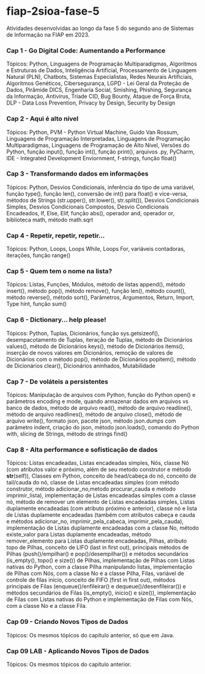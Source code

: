 # fiap-2sioa-fase-5
Atividades desenvolvidas ao longo da fase 5 do segundo ano de Sistemas de Informação na FIAP em 2023.

### Cap 1 - Go Digital Code: Aumentando a Performance
Tópicos: Python, Linguagens de Programação Multiparadigmas, Algoritmos e Estruturas de Dados, Inteligência Artificial, Processamento de Linguagem Natural (PLN), Chatbots, Sistemas Especialistas, Redes Neurais Artificiais, Algoritmos Genéticos, Cibersegurança, LGPD - Lei Geral da Proteção de Dados, Pirâmide DICS, Engenharia Social, Smishing, Phishing, Segurança da Informação, Antivírus, Tríade CID, Bug Bounty, Ataque de Força Bruta, DLP - Data Loss Prevention, Privacy by Design, Security by Design

### Cap 2 - Aqui é alto nível
Tópicos: Python, PVM - Python Virtual Machine, Guido Van Rossum, Linguagens de Programação Interpretadas, Linguagens de Programação Multiparadigmas, Linguagens de Programação de Alto Nível, Versões do Python, função input(), função int(), função print(), arquivos .py, PyCharm, IDE - Integrated Development Enviornment, f-strings, função float()

### Cap 3 - Transformando dados em informações
Tópicos: Python, Desvios Condicionais, inferência do tipo de uma variável, função type(), função len(), conversão de int() para float() e vice-versa, métodos de Strings (str.upper(), str.lower(), str.split()), Desvios Condicionais Simples, Desvios Condicionais Compostos, Desvio Condicionais Encadeados, If, Else, Elif, função abs(), operador and, operador or, biblioteca math, método math.sqrt

### Cap 4 - Repetir, repetir, repetir...
Tópicos: Python, Loops, Loops While, Loops For, variáveis contadoras, iterações, função range()

### Cap 5 - Quem tem o nome na lista?
Tópicos: Listas, Funções, Módulos, método de listas append(), método insert(), método pop(), método remove(), função len(), método count(), método reverse(), método sort(), Parâmetros, Argumentos, Return, Import, Type hint, função sum()

### Cap 6 - Dictionary... help please!
Tópicos: Python, Tuplas, Dicionários, função sys.getsizeof(), desempacotamento de Tuplas, iteração de Tuplas, método de Dicionários values(), método de Dicionários keys(), método de Dicionários items(), inserção de novos valores em Dicionários, remoção de valores de Dicionários com o método pop(), método de Dicionários popitem(), método de Dicionários clear(), Dicionários aninhados, Mutabilidade

### Cap 7 - De voláteis a persistentes
Tópicos: Manipulação de arquivos com Python, função do Python open() e parâmetros encoding e mode, quando armazenar dados em arquivos vs banco de dados, método de arquivo read(), método de arquivo readline(), método de arquivo readlines(), método de arquivo close(), método de arquivo write(), formato json, pacote json, método json.dumps com parâmetro indent, criação do json, método json.loads(), comando do Python with, slicing de Strings, método de strings find()

### Cap 8 - Alta performance e sofisticação de dados
Tópicos: Listas encadeadas, Listas encadeadas simples, Nós, classe Nó (com atributos valor e próximo, além de seu metodo construtor e método __str__(self)), Classes em Python, conceito de head/cabeça do nó, conceito de tail/cauda do nó, classe de Listas encadeadas simples (com método construtor, método adicionar_no,metodo procurar_cauda e metodo imprimir_lista), implementação de Listas encadeadas simples com a classe nó, método de remover um elemento de Listas encadeadas simples, Listas duplamente encadeadas (com atributo próximo e anterior), classe nó e lista de Listas duplamente encadeadas (também com atributos cabeça e cauda e métodos adicionar_no, imprimir_pela_cabeca, imprimir_pela_cauda), implementação de Listas duplamente encadeadas com a classe No, método existe_valor para Listas duplamente encadeadas, método remover_elemento para Listas duplamente encadeadas, Pilhas, atributo topo de Pilhas, conceito de LIFO (last in first out), principais métodos de Pilhas (push()/empilhar() e pop()/desempilhar()) e métodos secundários (is_empty(), topo() e size()) de Pilhas, implementação de Pilhas com Listas nativas do Python, com a classe Pilha manipulando listas, implementação de Pilhas com Nós, com a classe No e a classe Pilha, Filas, variável de controle de filas inicio, conceito de FIFO (first in first out), métodos principais de Filas (enqueue()/enfileirar() e dequeue()/desenfileirar()) e métodos secundários de Filas (is_empty(), inicio() e size()), implementação de Filas com Listas nativas do Python e implementação de Filas com Nós, com a classe No e a classe Fila.

### Cap 09 - Criando Novos Tipos de Dados
Tópicos: Os mesmos tópicos do capítulo anterior, só que em Java.

### Cap 09 LAB - Aplicando Novos Tipos de Dados
Tópicos: Os mesmos tópicos do capítulo anterior.
